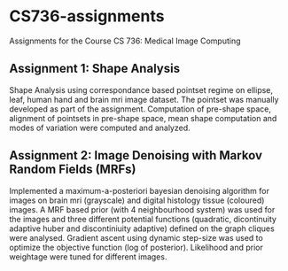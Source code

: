 # CS736-assignments
Assignments for the Course CS 736: Medical Image Computing

## Assignment 1: Shape Analysis

Shape Analysis using correspondance based pointset regime on ellipse, leaf, human hand and brain mri image dataset. The pointset was manually developed as part of the assignment. Computation of pre-shape space, alignment of pointsets in pre-shape space, mean shape computation and modes of variation were computed and analyzed.

## Assignment 2: Image Denoising with Markov Random Fields (MRFs)

Implemented a maximum-a-posteriori bayesian denoising algorithm for images on brain mri (grayscale) and digital histology tissue (coloured) images. A MRF based prior (with 4 neighbourhood system) was used for the images and three different potential functions (quadratic, dicontinuity adaptive huber and discontiniuity adaptive) defined on the graph cliques were analysed. Gradient ascent using dynamic step-size was used to optimize the objective function (log of posterior). Likelihood and prior weightage were tuned for different images. 
